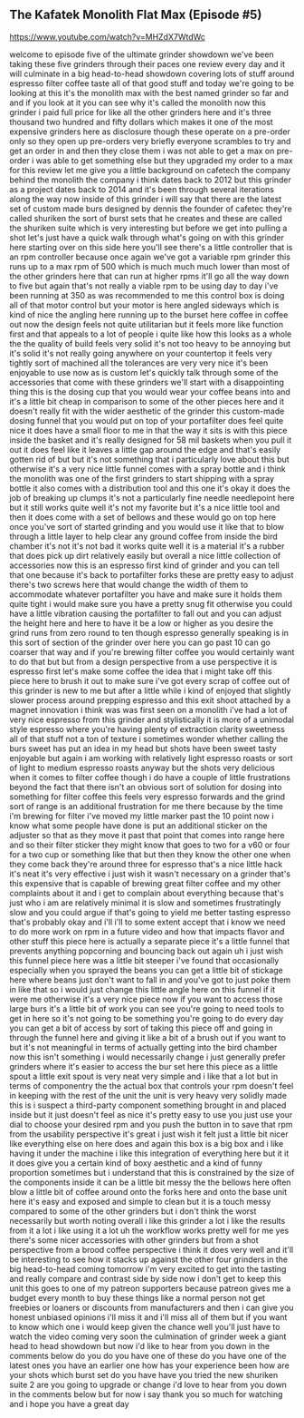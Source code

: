 ## The Kafatek Monolith Flat Max (Episode #5)

<https://www.youtube.com/watch?v=MHZdX7WtdWc>

welcome to
episode five of the ultimate grinder
showdown we've been taking these five
grinders through their paces one review
every day
and it will culminate in a big
head-to-head showdown covering lots of
stuff around espresso
filter coffee taste all of that good
stuff and today
we're going to be looking at this it's
the monolith
max with the best named grinder so far
and and if you look at it you can see
why it's called the monolith
now this grinder i paid full price for
like all the other grinders here and
it's
three thousand two hundred and fifty
dollars which makes it one of the most
expensive grinders
here as disclosure though these operate
on a pre-order
only so they open up pre-orders very
briefly everyone scrambles to try and
get an order in and then they close them
i was not able to get a max on pre-order
i was able to get something else but
they upgraded my order to a max
for this review let me give you a little
background on cafetech
the company behind the monolith the
company i think dates back to 2012 but
this grinder as a project dates back to
2014 and it's been through several
iterations along the way
now inside of this grinder i will say
that there are the latest set of custom
made
burs designed by dennis the founder of
cafetec
they're called shuriken the sort of
burst sets that he creates and these are
called the shuriken suite
which is very interesting but before we
get into pulling a shot let's just have
a quick
walk through what's going on with this
grinder here
starting over on this side here you'll
see there's a little controller
that is an rpm controller because once
again we've got a variable rpm grinder
this runs up to a max rpm of 500
which is much much much lower than most
of the other grinders here that can run
at higher rpms
it'll go all the way down to five but
again that's not really a
viable rpm to be using day to day i've
been running at 350 as was recommended
to me this control box is doing
all of that motor control but your motor
is here angled sideways which is kind of
nice
the angling here running up to the
burset here coffee in
coffee out now the design feels not
quite utilitarian but it feels
more like function first and that
appeals to a lot of people
i quite like how this looks as a whole
the the quality of build feels
very solid it's not too heavy to be
annoying but it's solid it's not really
going anywhere on your countertop
it feels very tightly sort of machined
all the tolerances are very very nice
it's been enjoyable to use now as is
custom let's quickly talk through some
of the accessories that come with these
grinders we'll start with
a disappointing thing this is the dosing
cup that you would wear your coffee
beans
into and it's a little bit cheap in
comparison to some of the other pieces
here and it doesn't really fit
with the wider aesthetic of the grinder
this custom-made dosing funnel that you
would put on top of your portafilter
does feel quite nice it does have a
small floor to me in that the way it
sits is with this piece
inside the basket and it's really
designed for 58 mil baskets
when you pull it out it does feel like
it leaves a little gap around the edge
and that's
easily gotten rid of but but it's not
something that i particularly
love about this but otherwise it's a
very nice little funnel comes with a
spray bottle and i think the monolith
was one of the first grinders to start
shipping with a spray bottle
it also comes with a distribution tool
and this one
it's okay it does the job of breaking up
clumps it's not a particularly fine
needle needlepoint here but it still
works quite well
it's not my favorite but it's a nice
little tool and then it does come
with a set of bellows and these would go
on top here
once you've sort of started grinding and
you would
use it like that to blow through a
little layer to help clear any ground
coffee from
inside the bird chamber it's not it's
not bad it works quite well
it is a material it's a rubber that does
pick up dirt
relatively easily but overall a nice
little collection of accessories
now this is an espresso first kind of
grinder and you can tell that one
because it's
back to portafilter forks these are
pretty easy to adjust there's two screws
here that would change the width of them
to accommodate whatever portafilter you
have and make sure it holds them quite
tight
i would make sure you have a pretty snug
fit otherwise you could have a little
vibration causing the portafilter to
fall out
and you can adjust the height here and
here to have it be a
low or higher as you desire the grind
runs from zero round to ten though
espresso generally speaking is in this
sort of section of the grinder over here
you can go past 10 can go coarser that
way and if you're brewing filter coffee
you would certainly want to do that but
but from a design perspective from a use
perspective
it is espresso first
let's make some coffee
the idea that i might take off this
piece here to brush it out to make sure
i've got
every scrap of coffee out of this
grinder is new to me but
after a little while i kind of enjoyed
that slightly slower process around
prepping espresso
and this exit shoot attached by a magnet
innovation i think was was
first seen on a monolith
i've had a lot of very nice espresso
from this grinder and stylistically it
is
more of a unimodal style espresso where
you're having
plenty of extraction clarity sweetness
all of that stuff
not a ton of texture i sometimes wonder
whether
calling the burs sweet has put an idea
in my head
but shots have been sweet tasty
enjoyable but again i am working with
relatively light espresso roasts or sort
of light to medium espresso roasts
anyway
but the shots very delicious when it
comes to filter coffee though
i do have a couple of little
frustrations beyond the fact that there
isn't an
obvious sort of solution for dosing into
something for filter coffee this feels
very espresso forwards
and the grind sort of range is an
additional frustration for me there
because by the time i'm brewing for
filter i've moved my little marker past
the 10 point
now i know what some people have done is
put an additional sticker on
the adjuster so that as they move it
past that point that comes
into range here and so their filter
sticker they might know
that goes to two for a v60 or
four for a two cup or something like
that but then they know the other one
when they come back
they're around three for espresso that's
a nice little hack it's neat it's very
effective
i just wish it wasn't necessary on a
grinder that's this expensive
that is capable of brewing great filter
coffee
and my other complaints about it and i
get to complain about everything because
that's just who i am
are relatively minimal it is slow and
sometimes frustratingly slow and you
could argue
if that's going to yield me better
tasting espresso that's probably okay
and i'll
i'll to some extent accept that i know
we need to do more work on rpm
in a future video and how that impacts
flavor and other stuff this piece here
is actually a separate piece
it's a little funnel that prevents
anything popcorning and bouncing back
out again
uh i just wish this funnel piece here
was a little bit
steeper i've found that occasionally
especially when you sprayed the beans
you can get a little bit of
stickage here where beans just don't
want to fall in and you've got to just
poke them in like that
so i would just change this little angle
here on this funnel if it were me
otherwise it's a very nice piece now if
you want to access those large burs it's
a little bit of work you can see you're
going to need tools
to get in here so it's not going to be
something you're going to do every day
you can get a bit of access by sort of
taking this piece off and going in
through the funnel here and giving it
like a bit of a brush out if you want to
but it's not meaningful
in terms of actually getting into the
bird chamber now this isn't something i
would necessarily change i just
generally prefer grinders where it's
easier to access the bur set here
this piece as a little spout a little
exit spout
is very neat very simple and i like that
a lot but
in terms of componentry the the actual
box that controls your rpm
doesn't feel in keeping with the rest of
the unit the unit is
very heavy very solidly made this is i
suspect a third-party component
something brought in and placed inside
but it just doesn't feel as nice
it's pretty easy to use you just use
your dial to choose your desired rpm
and you push the button in to save that
rpm from the usability perspective
it's great i just wish it felt just a
little bit nicer like everything else on
here
does and again this box is a big box and
i like having it under the machine i
like this integration
of everything here but it it it does
give you a certain kind of boxy
aesthetic and a kind of funny proportion
sometimes
but i understand that this is
constrained by the size of the
components inside
it can be a little bit messy the the
bellows here
often blow a little bit of coffee around
onto the forks here and onto the base
unit here
it's easy and exposed and simple to
clean but it is
a touch messy compared to some of the
other grinders but
i don't think the worst necessarily but
worth noting
overall i like this grinder a lot i like
the results from it a lot i like using
it a lot
uh the workflow works pretty well for me
yes there's some nicer accessories with
other grinders but
from a shot perspective from a brood
coffee perspective
i think it does very well and it'll be
interesting to see how it stacks up
against the other four grinders in the
big head-to-head
coming tomorrow i'm very excited to get
into the tasting and really
compare and contrast side by side now i
don't get to keep this unit
this goes to one of my patreon
supporters because patreon gives me a
budget every month
to buy these things like a normal person
not get freebies or loaners or discounts
from manufacturers
and then i can give you honest unbiased
opinions i'll miss it
and i'll miss all of them but if you
want to know which one i would keep
given the chance well you'll just have
to watch the video
coming very soon the culmination of
grinder week
a giant head to head showdown
but now i'd like to hear from you down
in the comments below do you do you have
one of these
do you have one of the latest ones you
have an earlier one how has your
experience been how are your shots which
burst set do you have
have you tried the new shuriken suite 2
are you going to upgrade or change
i'd love to hear from you down in the
comments below but for now
i say thank you so much for watching and
i hope you have a great day
